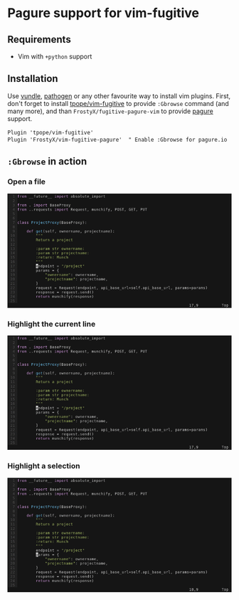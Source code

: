 # Pagure support for vim-fugitive


## Requirements

- Vim with `+python` support


## Installation

Use [vundle][vundle], [pathogen][pathogen] or any other favourite way to install vim plugins.
First, don't forget to install [tpope/vim-fugitive][vim-fugitive] to provide `:Gbrowse`
command (and many more), and than `FrostyX/fugitive-pagure-vim` to provide [pagure][pagure] support.

    Plugin 'tpope/vim-fugitive'
    Plugin 'FrostyX/vim-fugitive-pagure'  " Enable :Gbrowse for pagure.io


## `:Gbrowse` in action

### Open a file

![Open a file](img/gbrowse.gif)


### Highlight the current line

![Highlight the current line](img/gbrowse-line.gif)


### Highlight a selection

![Highlight a selection](img/gbrowse-range.gif)



[vundle]: https://github.com/VundleVim/Vundle.vim
[pathogen]: https://github.com/tpope/vim-pathogen
[vim-fugitive]: https://github.com/tpope/vim-fugitive
[pagure]: https://pagure.io
